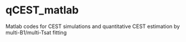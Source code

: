 # qCEST_matlab
Matlab codes for CEST simulations and quantitative CEST estimation by multi-B1/multi-Tsat fitting
